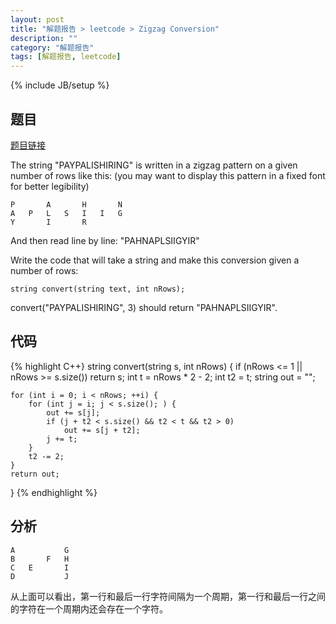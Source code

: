 ```yaml
---
layout: post
title: "解题报告 > leetcode > Zigzag Conversion"
description: ""
category: "解题报告"
tags: [解题报告, leetcode]
---
```

{% include JB/setup %}

## 题目

[题目链接](https://oj.leetcode.com/problems/zigzag-conversion/)

The string "PAYPALISHIRING" is written in a zigzag pattern on a given number of rows like this: (you may want to display this pattern in a fixed font for better legibility)

    P       A       H       N
    A   P   L   S   I   I   G
    Y       I       R

And then read line by line: "PAHNAPLSIIGYIR"

Write the code that will take a string and make this conversion given a number of rows:

    string convert(string text, int nRows);

convert("PAYPALISHIRING", 3) should return "PAHNAPLSIIGYIR".

<!--more-->

## 代码

{% highlight C++}
string convert(string s, int nRows)
{
	if (nRows <= 1 || nRows >= s.size()) return s;
	int t = nRows * 2 - 2;
	int t2 = t;
	string out = "";

	for (int i = 0; i < nRows; ++i) {
		for (int j = i; j < s.size(); ) {
			out += s[j];
			if (j + t2 < s.size() && t2 < t && t2 > 0)
				out += s[j + t2];
			j += t;
		}
		t2 -= 2;
	}
	return out;
}
{% endhighlight %}

## 分析

    A           G
    B       F   H
    C   E       I
    D           J

从上面可以看出，第一行和最后一行字符间隔为一个周期，第一行和最后一行之间的字符在一个周期内还会存在一个字符。

